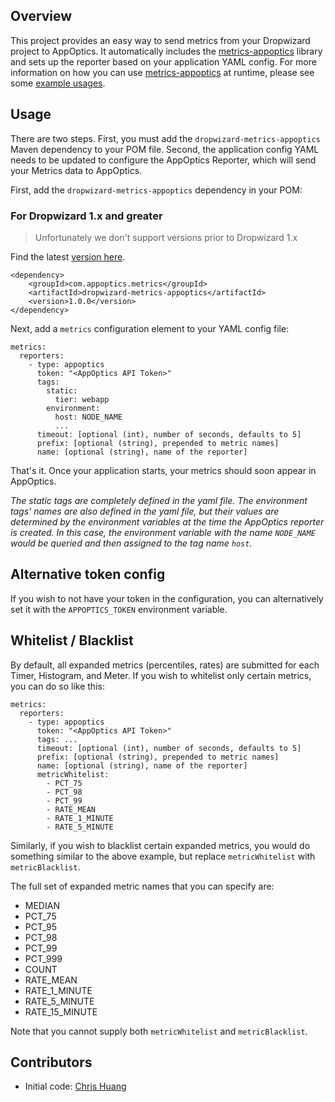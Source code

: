 ## Overview

This project provides an easy way to send metrics from your Dropwizard project 
to AppOptics.  It automatically includes the 
[metrics-appoptics](https://github.com/appoptics/metrics-appoptics) library and 
sets up the reporter based on your application YAML config.  For more information 
on how you can use [metrics-appoptics](https://github.com/appoptics/metrics-appoptics)
at runtime, please see some [example usages](https://github.com/appoptics/metrics-appoptics#fluent-helper).

## Usage

There are two steps. First, you must add the `dropwizard-metrics-appoptics` Maven dependency to your POM file. Second,
the application config YAML needs to be updated to configure the AppOptics Reporter, which will send your Metrics
data to AppOptics.

First, add the `dropwizard-metrics-appoptics` dependency in your POM:

### For Dropwizard 1.x and greater

> Unfortunately we don't support versions prior to Dropwizard 1.x

Find the latest [version here](https://search.maven.org/search?q=g:com.appoptics.metrics%20AND%20a:dropwizard-metrics-appoptics).

    <dependency>
        <groupId>com.appoptics.metrics</groupId>
        <artifactId>dropwizard-metrics-appoptics</artifactId>
        <version>1.0.0</version>
    </dependency>


Next, add a `metrics` configuration element to your YAML config file:

    metrics:
      reporters:
        - type: appoptics
          token: "<AppOptics API Token>"
          tags:
            static:
              tier: webapp
            environment:
              host: NODE_NAME
              ...
          timeout: [optional (int), number of seconds, defaults to 5]
          prefix: [optional (string), prepended to metric names]
          name: [optional (string), name of the reporter]


That's it.  Once your application starts, your metrics should soon appear in AppOptics.

*The static tags are completely defined in the yaml file.  The environment tags' names are also
defined in the yaml file, but their values are determined by the environment variables at the
time the AppOptics reporter is created.  In this case, the environment variable with the name 
`NODE_NAME` would be queried and then assigned to the tag name `host`.*

## Alternative token config

If you wish to not have your token in the configuration, you can alternatively
set it with the `APPOPTICS_TOKEN` environment variable.

## Whitelist / Blacklist

By default, all expanded metrics (percentiles, rates) are submitted for each Timer, Histogram,
and Meter.  If you wish to whitelist only certain metrics, you can do so like this:

    metrics:
      reporters:
        - type: appoptics
          token: "<AppOptics API Token>"
          tags: ...
          timeout: [optional (int), number of seconds, defaults to 5]
          prefix: [optional (string), prepended to metric names]
          name: [optional (string), name of the reporter]
          metricWhitelist:
          	- PCT_75
          	- PCT_98
          	- PCT_99
          	- RATE_MEAN
          	- RATE_1_MINUTE
          	- RATE_5_MINUTE

 Similarly, if you wish to blacklist certain expanded metrics, you would do something
 similar to the above example, but replace `metricWhitelist` with `metricBlacklist`.

 The full set of expanded metric names that you can specify are:

 * MEDIAN
 * PCT_75
 * PCT_95
 * PCT_98
 * PCT_99
 * PCT_999
 * COUNT
 * RATE_MEAN
 * RATE_1_MINUTE
 * RATE_5_MINUTE
 * RATE_15_MINUTE

 Note that you cannot supply both `metricWhitelist` and `metricBlacklist`.

## Contributors

* Initial code: [Chris Huang](https://github.com/tianx2)
